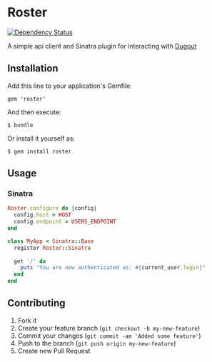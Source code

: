 # Roster
[![Dependency Status](https://gemnasium.com/trobrock/roster.png)](https://gemnasium.com/trobrock/roster)

A simple api client and Sinatra plugin for interacting with [Dugout](https://github.com/trobrock/dugout)

## Installation

Add this line to your application's Gemfile:

    gem 'roster'

And then execute:

    $ bundle

Or install it yourself as:

    $ gem install roster

## Usage

### Sinatra

```ruby
Roster.configure do |config|
  config.host = HOST
  config.endpoint = USERS_ENDPOINT
end

class MyApp < Sinatra::Base
  register Roster::Sinatra
  
  get '/' do
    puts "You are now authenticated as: #{current_user.login}"
  end
end
```


## Contributing

1. Fork it
2. Create your feature branch (`git checkout -b my-new-feature`)
3. Commit your changes (`git commit -am 'Added some feature'`)
4. Push to the branch (`git push origin my-new-feature`)
5. Create new Pull Request
